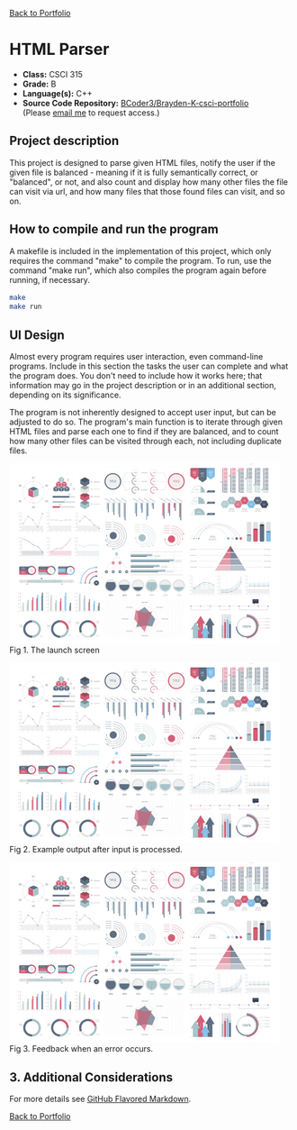 [Back to Portfolio](./)

HTML Parser
===============

-   **Class:** CSCI 315
-   **Grade:** B
-   **Language(s):** C++
-   **Source Code Repository:** [BCoder3/Brayden-K-csci-portfolio](https://github.com/BCoder3/source-code-repo-for-portfolio)  
    (Please [email me](mailto:BMKirkland@csustudent.net?subject=GitHub%20Access) to request access.)

## Project description

This project is designed to parse given HTML files, notify the user if the given file is balanced - meaning if it is fully semantically correct, or "balanced", or not, and also count and display how many other files the file can visit via url, and how many files that those found files can visit, and so on.

## How to compile and run the program

A makefile is included in the implementation of this project, which only requires the command "make" to compile the program. To run, use the command "make run", which also compiles the program again before running, if necessary.

```bash
make
make run
```

## UI Design

Almost every program requires user interaction, even command-line programs. Include in this section the tasks the user can complete and what the program does. You don't need to include how it works here; that information may go in the project description or in an additional section, depending on its significance.

The program is not inherently designed to accept user input, but can be adjusted to do so. The program's main function is to iterate through given HTML files and parse each one to find if they are balanced, and to count how many other files can be visited through each, not including duplicate files.

![screenshot](images/dummy_thumbnail.jpg)  
Fig 1. The launch screen

![screenshot](images/dummy_thumbnail.jpg)  
Fig 2. Example output after input is processed.

![screenshot](images/dummy_thumbnail.jpg)  
Fig 3. Feedback when an error occurs.

## 3. Additional Considerations



For more details see [GitHub Flavored Markdown](https://guides.github.com/features/mastering-markdown/).

[Back to Portfolio](./)
